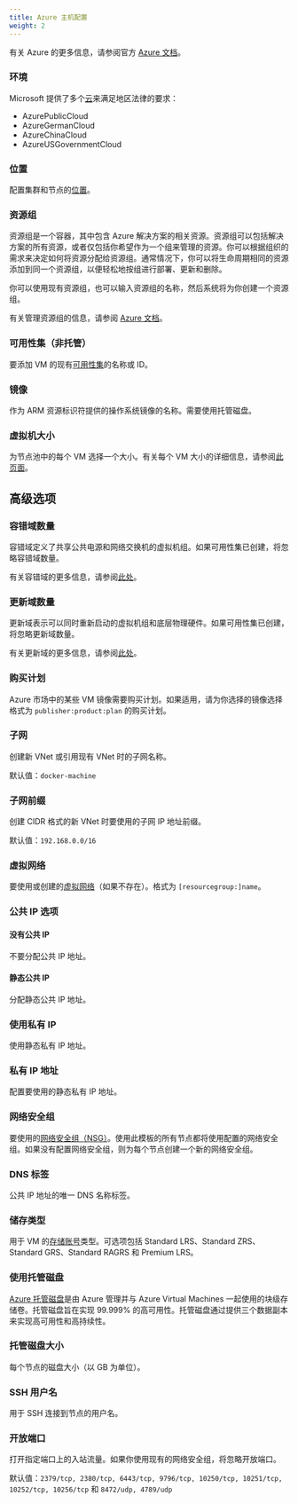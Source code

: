 ```yaml
---
title: Azure 主机配置
weight: 2
---
```


有关 Azure 的更多信息，请参阅官方 [Azure 文档](https://docs.microsoft.com/en-us/azure/?product=featured)。

### 环境

Microsoft 提供了多个[云](https://docs.microsoft.com/en-us/cli/azure/cloud?view=azure-cli-latest)来满足地区法律的要求：

- AzurePublicCloud
- AzureGermanCloud
- AzureChinaCloud
- AzureUSGovernmentCloud

### 位置

配置集群和节点的[位置](https://docs.microsoft.com/en-us/azure/virtual-machines/regions)。

### 资源组

资源组是一个容器，其中包含 Azure 解决方案的相关资源。资源组可以包括解决方案的所有资源，或者仅包括你希望作为一个组来管理的资源。你可以根据组织的需求来决定如何将资源分配给资源组。通常情况下，你可以将生命周期相同的资源添加到同一个资源组，以便轻松地按组进行部署、更新和删除。

你可以使用现有资源组，也可以输入资源组的名称，然后系统将为你创建一个资源组。

有关管理资源组的信息，请参阅 [Azure 文档](https://docs.microsoft.com/en-us/azure/azure-resource-manager/management/manage-resource-groups-portal)。

### 可用性集（非托管）

要添加 VM 的现有[可用性集](https://docs.microsoft.com/en-us/azure/virtual-machines/availability-set-overview)的名称或 ID。

### 镜像

作为 ARM 资源标识符提供的操作系统镜像的名称。需要使用托管磁盘。

### 虚拟机大小

为节点池中的每个 VM 选择一个大小。有关每个 VM 大小的详细信息，请参阅[此页面](https://azure.microsoft.com/en-us/pricing/details/virtual-machines/linux/)。

## 高级选项

### 容错域数量

容错域定义了共享公共电源和网络交换机的虚拟机组。如果可用性集已创建，将忽略容错域数量。

有关容错域的更多信息，请参阅[此处](https://docs.microsoft.com/en-us/azure/virtual-machines/availability-set-overview#how-do-availability-sets-work)。

### 更新域数量

更新域表示可以同时重新启动的虚拟机组和底层物理硬件。如果可用性集已创建，将忽略更新域数量。

有关更新域的更多信息，请参阅[此处](https://docs.microsoft.com/en-us/azure/virtual-machines/availability-set-overview#how-do-availability-sets-work)。

### 购买计划

Azure 市场中的某些 VM 镜像需要购买计划。如果适用，请为你选择的镜像选择格式为 `publisher:product:plan` 的购买计划。

### 子网

创建新 VNet 或引用现有 VNet 时的子网名称。

默认值：`docker-machine`

### 子网前缀

创建 CIDR 格式的新 VNet 时要使用的子网 IP 地址前缀。

默认值：`192.168.0.0/16`

### 虚拟网络

要使用或创建的[虚拟网络](https://docs.microsoft.com/en-us/azure/virtual-network/virtual-networks-overview)（如果不存在）。格式为 `[resourcegroup:]name`。

### 公共 IP 选项

#### 没有公共 IP

不要分配公共 IP 地址。

#### 静态公共 IP

分配静态公共 IP 地址。

### 使用私有 IP

使用静态私有 IP 地址。

### 私有 IP 地址

配置要使用的静态私有 IP 地址。

### 网络安全组

要使用的[网络安全组（NSG）](https://docs.microsoft.com/en-us/azure/virtual-network/network-security-groups-overview)。使用此模板的所有节点都将使用配置的网络安全组。如果没有配置网络安全组，则为每个节点创建一个新的网络安全组。

### DNS 标签

公共 IP 地址的唯一 DNS 名称标签。

### 储存类型

用于 VM 的[存储账号](https://docs.microsoft.com/en-us/azure/storage/common/storage-account-overview)类型。可选项包括 Standard LRS、Standard ZRS、Standard GRS、Standard RAGRS 和 Premium LRS。

### 使用托管磁盘

[Azure 托管磁盘](https://docs.microsoft.com/en-us/azure/virtual-machines/managed-disks-overview)是由 Azure 管理并与 Azure Virtual Machines 一起使用的块级存储卷。托管磁盘旨在实现 99.999% 的高可用性。托管磁盘通过提供三个数据副本来实现高可用性和高持续性。

### 托管磁盘大小

每个节点的磁盘大小（以 GB 为单位）。

### SSH 用户名

用于 SSH 连接到节点的用户名。

### 开放端口

打开指定端口上的入站流量。如果你使用现有的网络安全组，将忽略开放端口。

默认值：`2379/tcp, 2380/tcp, 6443/tcp, 9796/tcp, 10250/tcp, 10251/tcp, 10252/tcp, 10256/tcp` 和 `8472/udp, 4789/udp`
